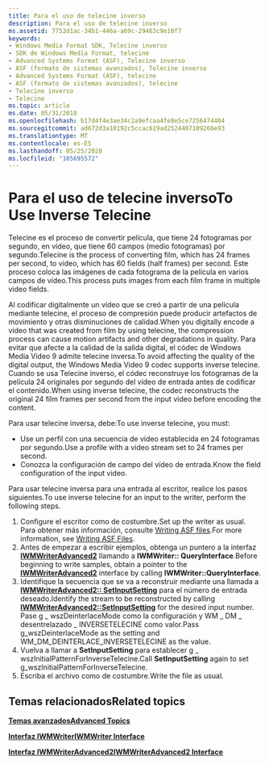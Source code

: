 ```yaml
---
title: Para el uso de telecine inverso
description: Para el uso de telecine inverso
ms.assetid: 7752d1ac-34b1-446a-a69c-29463c9e10f7
keywords:
- Windows Media Format SDK, Telecine inverso
- SDK de Windows Media Format, telecine
- Advanced Systems Format (ASF), Telecine inverso
- ASF (formato de sistemas avanzados), Telecine inverso
- Advanced Systems Format (ASF), telecine
- ASF (formato de sistemas avanzados), telecine
- Telecine inverso
- Telecine
ms.topic: article
ms.date: 05/31/2018
ms.openlocfilehash: b17d4f4e3ae34c2a9efcaa4fe8e5ce7256474404
ms.sourcegitcommit: ad672d3a10192c5ccac619ad2524407109266e93
ms.translationtype: MT
ms.contentlocale: es-ES
ms.lasthandoff: 05/25/2020
ms.locfileid: "105695572"
---
```

# <a name="to-use-inverse-telecine"></a><span data-ttu-id="4249a-111">Para el uso de telecine inverso</span><span class="sxs-lookup"><span data-stu-id="4249a-111">To Use Inverse Telecine</span></span>

<span data-ttu-id="4249a-112">Telecine es el proceso de convertir película, que tiene 24 fotogramas por segundo, en vídeo, que tiene 60 campos (medio fotogramas) por segundo.</span><span class="sxs-lookup"><span data-stu-id="4249a-112">Telecine is the process of converting film, which has 24 frames per second, to video, which has 60 fields (half frames) per second.</span></span> <span data-ttu-id="4249a-113">Este proceso coloca las imágenes de cada fotograma de la película en varios campos de vídeo.</span><span class="sxs-lookup"><span data-stu-id="4249a-113">This process puts images from each film frame in multiple video fields.</span></span>

<span data-ttu-id="4249a-114">Al codificar digitalmente un vídeo que se creó a partir de una película mediante telecine, el proceso de compresión puede producir artefactos de movimiento y otras disminuciones de calidad.</span><span class="sxs-lookup"><span data-stu-id="4249a-114">When you digitally encode a video that was created from film by using telecine, the compression process can cause motion artifacts and other degradations in quality.</span></span> <span data-ttu-id="4249a-115">Para evitar que afecte a la calidad de la salida digital, el códec de Windows Media Video 9 admite telecine inversa.</span><span class="sxs-lookup"><span data-stu-id="4249a-115">To avoid affecting the quality of the digital output, the Windows Media Video 9 codec supports inverse telecine.</span></span> <span data-ttu-id="4249a-116">Cuando se usa Telecine inverso, el códec reconstruye los fotogramas de la película 24 originales por segundo del vídeo de entrada antes de codificar el contenido.</span><span class="sxs-lookup"><span data-stu-id="4249a-116">When using inverse telecine, the codec reconstructs the original 24 film frames per second from the input video before encoding the content.</span></span>

<span data-ttu-id="4249a-117">Para usar telecine inversa, debe:</span><span class="sxs-lookup"><span data-stu-id="4249a-117">To use inverse telecine, you must:</span></span>

-   <span data-ttu-id="4249a-118">Use un perfil con una secuencia de vídeo establecida en 24 fotogramas por segundo.</span><span class="sxs-lookup"><span data-stu-id="4249a-118">Use a profile with a video stream set to 24 frames per second.</span></span>
-   <span data-ttu-id="4249a-119">Conozca la configuración de campo del vídeo de entrada.</span><span class="sxs-lookup"><span data-stu-id="4249a-119">Know the field configuration of the input video.</span></span>

<span data-ttu-id="4249a-120">Para usar telecine inversa para una entrada al escritor, realice los pasos siguientes.</span><span class="sxs-lookup"><span data-stu-id="4249a-120">To use inverse telecine for an input to the writer, perform the following steps.</span></span>

1.  <span data-ttu-id="4249a-121">Configure el escritor como de costumbre.</span><span class="sxs-lookup"><span data-stu-id="4249a-121">Set up the writer as usual.</span></span> <span data-ttu-id="4249a-122">Para obtener más información, consulte [Writing ASF files](writing-asf-files.md).</span><span class="sxs-lookup"><span data-stu-id="4249a-122">For more information, see [Writing ASF Files](writing-asf-files.md).</span></span>
2.  <span data-ttu-id="4249a-123">Antes de empezar a escribir ejemplos, obtenga un puntero a la interfaz [**IWMWriterAdvanced2**](/previous-versions/windows/desktop/api/wmsdkidl/nn-wmsdkidl-iwmwriteradvanced2) llamando a **IWMWriter:: QueryInterface**.</span><span class="sxs-lookup"><span data-stu-id="4249a-123">Before beginning to write samples, obtain a pointer to the [**IWMWriterAdvanced2**](/previous-versions/windows/desktop/api/wmsdkidl/nn-wmsdkidl-iwmwriteradvanced2) interface by calling **IWMWriter::QueryInterface**.</span></span>
3.  <span data-ttu-id="4249a-124">Identifique la secuencia que se va a reconstruir mediante una llamada a [**IWMWriterAdvanced2:: SetInputSetting**](/previous-versions/windows/desktop/api/Wmsdkidl/nf-wmsdkidl-iwmwriteradvanced2-setinputsetting) para el número de entrada deseado.</span><span class="sxs-lookup"><span data-stu-id="4249a-124">Identify the stream to be reconstructed by calling [**IWMWriterAdvanced2::SetInputSetting**](/previous-versions/windows/desktop/api/Wmsdkidl/nf-wmsdkidl-iwmwriteradvanced2-setinputsetting) for the desired input number.</span></span> <span data-ttu-id="4249a-125">Pase g \_ wszDeinterlaceMode como la configuración y WM \_ DM \_ desentrelazado \_ INVERSETELECINE como valor.</span><span class="sxs-lookup"><span data-stu-id="4249a-125">Pass g\_wszDeinterlaceMode as the setting and WM\_DM\_DEINTERLACE\_INVERSETELECINE as the value.</span></span>
4.  <span data-ttu-id="4249a-126">Vuelva a llamar a **SetInputSetting** para establecer g \_ wszInitialPatternForInverseTelecine.</span><span class="sxs-lookup"><span data-stu-id="4249a-126">Call **SetInputSetting** again to set g\_wszInitialPatternForInverseTelecine.</span></span>
5.  <span data-ttu-id="4249a-127">Escriba el archivo como de costumbre.</span><span class="sxs-lookup"><span data-stu-id="4249a-127">Write the file as usual.</span></span>

## <a name="related-topics"></a><span data-ttu-id="4249a-128">Temas relacionados</span><span class="sxs-lookup"><span data-stu-id="4249a-128">Related topics</span></span>

<dl> <dt>

[<span data-ttu-id="4249a-129">**Temas avanzados**</span><span class="sxs-lookup"><span data-stu-id="4249a-129">**Advanced Topics**</span></span>](advanced-topics.md)
</dt> <dt>

[<span data-ttu-id="4249a-130">**Interfaz IWMWriter**</span><span class="sxs-lookup"><span data-stu-id="4249a-130">**IWMWriter Interface**</span></span>](/previous-versions/windows/desktop/api/wmsdkidl/nn-wmsdkidl-iwmwriter)
</dt> <dt>

[<span data-ttu-id="4249a-131">**Interfaz IWMWriterAdvanced2**</span><span class="sxs-lookup"><span data-stu-id="4249a-131">**IWMWriterAdvanced2 Interface**</span></span>](/previous-versions/windows/desktop/api/wmsdkidl/nn-wmsdkidl-iwmwriteradvanced2)
</dt> </dl>

 

 




